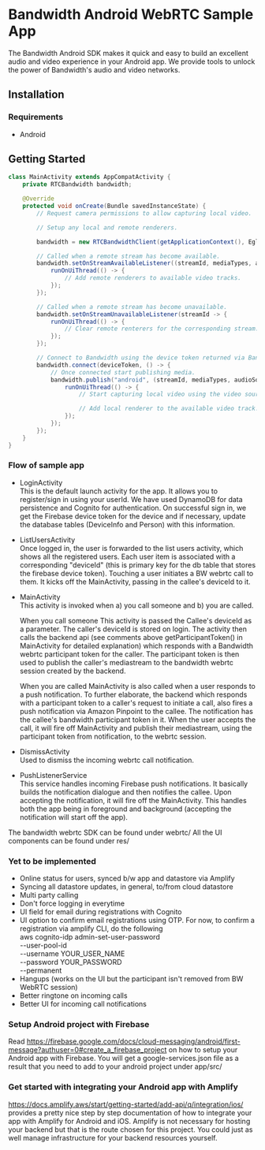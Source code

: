 # Bandwidth Android WebRTC Sample App

The Bandwidth Android SDK makes it quick and easy to build an excellent audio and video experience in your Android app. We provide tools to unlock the power of Bandwidth's audio and video networks.

## Installation

### Requirements

* Android
    
## Getting Started

```java
class MainActivity extends AppCompatActivity {
    private RTCBandwidth bandwidth;

    @Override
    protected void onCreate(Bundle savedInstanceState) {
        // Request camera permissions to allow capturing local video.

        // Setup any local and remote renderers.

        bandwidth = new RTCBandwidthClient(getApplicationContext(), EglBase.create().getEglBaseContext());

        // Called when a remote stream has become available.
        bandwidth.setOnStreamAvailableListener((streamId, mediaTypes, audioTracks, videoTracks, alias) -> {
            runOnUiThread(() -> {
                // Add remote renderers to available video tracks.
            });
        });

        // Called when a remote stream has become unavailable.
        bandwidth.setOnStreamUnavailableListener(streamId -> {
            runOnUiThread(() -> {
                // Clear remote renterers for the corresponding stream.
            });
        });

        // Connect to Bandwidth using the device token returned via Bandwidth's server-side WebRTC APIs.
        bandwidth.connect(deviceToken, () -> {
            // Once connected start publishing media.
            bandwidth.publish("android", (streamId, mediaTypes, audioSource, audioTrack, videoSource, videoTrack) -> {
                runOnUiThread(() -> {
                    // Start capturing local video using the video source.

                    // Add local renderer to the available video track.
                });
            });
        });
    }
}
```

### Flow of sample app

* LoginActivity \
    This is the default launch activity for the app. It allows you to register/sign in using your userId.
    We have used DynamoDB for data persistence and Cognito for authentication. On successful sign in, we
    get the Firebase device token for the device and if necessary, update the database tables
    (DeviceInfo and Person) with this information.

* ListUsersActivity \
    Once logged in, the user is forwarded to the list users activity, which shows all the registered users.
    Each user item is associated with a corresponding "deviceId" (this is primary key for the db table
    that stores the firebase device token).
    Touching a user initiates a BW webrtc call to them. It kicks off the MainActivity, passing in the
    callee's deviceId to it.

* MainActivity \
    This activity is invoked when a) you call someone and b) you are called.

    When you call someone
        This activity is passed the Callee's deviceId as a parameter. The caller's deviceId is stored on
        login. The activity then calls the backend api (see comments above getParticipantToken() in
        MainActivity for detailed explanation) which responds with a Bandwidth webrtc participant token
        for the caller. The participant token is then used to publish the caller's mediastream to the
        bandwidth webrtc session created by the backend.

    When you are called
        MainActivity is also called when a user responds to a push notification. To further elaborate, the
        backend which responds with a participant token to a caller's request to initiate a call, also fires
        a push notification via Amazon Pinpoint to the callee. The notification has the callee's bandwidth
        participant token in it. When the user accepts the call, it will fire off MainActivity and publish
        their mediastream, using the participant token from notification, to the webrtc session.

* DismissActivity \
    Used to dismiss the incoming webrtc call notification.

* PushListenerService \
    This service handles incoming Firebase push notifications. It basically builds the notification
    dialogue and then notifies the callee. Upon accepting the notification, it will fire off the
    MainActivity. This handles both the app being in foreground and background (accepting the notification
    will start off the app).

The bandwidth webrtc SDK can be found under webrtc/ All the UI components can be found under res/

### Yet to be implemented

* Online status for users, synced b/w app and datastore via Amplify
* Syncing all datastore updates, in general, to/from cloud datastore
* Multi party calling
* Don't force logging in everytime
* UI field for email during registrations with Cognito
* UI option to confirm email registrations using OTP. For now, to confirm a registration via amplify CLI, do the following \
    aws cognito-idp admin-set-user-password \
         --user-pool-id <your-user-pool-id> \
        --username YOUR_USER_NAME \
        --password YOUR_PASSWORD \
        --permanent
* Hangups (works on the UI but the participant isn't removed from BW WebRTC session)
* Better ringtone on incoming calls
* Better UI for incoming call notifications

### Setup Android project with Firebase
Read https://firebase.google.com/docs/cloud-messaging/android/first-message?authuser=0#create_a_firebase_project 
on how to setup your Android app with Firebase. You will get a google-services.json file as a result 
that you need to add to your android project under app/src/ 

### Get started with integrating your Android app with Amplify
https://docs.amplify.aws/start/getting-started/add-api/q/integration/ios/ provides a pretty nice 
step by step documentation of how to integrate your app with Amplify for Android and iOS. Amplify 
is not necessary for hosting your backend but that is the route chosen for this project. You could 
just as well manage infrastructure for your backend resources yourself.
